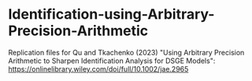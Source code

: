 # Identification-using-Arbitrary-Precision-Arithmetic
Replication files for Qu and Tkachenko (2023) "Using Arbitrary Precision Arithmetic to Sharpen Identification Analysis for DSGE Models":
https://onlinelibrary.wiley.com/doi/full/10.1002/jae.2965
